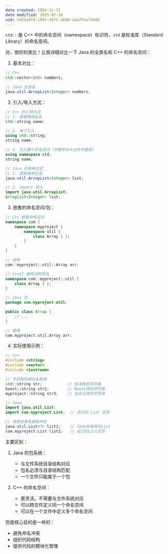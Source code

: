 ```yaml
---
date created: 2024-12-31
date modified: 2025-07-10
uid: 5d22a4fd-1691-46f2-abbb-aaa791a74e6b
---
```


`std::` 是 C++ 中的命名空间（namespace）标识符，`std` 是标准库（Standard Library）的命名空间。

对，很好的类比！让我详细对比一下 Java 的全类名和 C++ 的命名空间：

1. 基本对比：

```cpp
// C++
std::vector<int> numbers;
```

```java
// Java 全类名
java.util.ArrayList<Integer> numbers;
```

2. 引入/导入方式：

```cpp
// C++ 的三种方式
// 1. 直接使用全名
std::string name;

// 2. 单个引入
using std::string;
string name;

// 3. 引入整个命名空间（不推荐在头文件中使用）
using namespace std;
string name;
```

```java
// Java 的两种方式
// 1. 直接使用全名
java.util.ArrayList<Integer> list;

// 2. import 导入
import java.util.ArrayList;
ArrayList<Integer> list;
```

3. 嵌套的命名空间/包：

```cpp
// C++ 嵌套命名空间
namespace com {
    namespace myproject {
        namespace util {
            class Array { };
        }
    }
}

// 使用
com::myproject::util::Array arr;

// C++17 更简洁的写法
namespace com::myproject::util {
    class Array { };
}
```

```java
// Java 包
package com.myproject.util;

public class Array {
    // ...
}

// 使用
com.myproject.util.Array arr;
```

4. 实际使用示例：

```cpp
// C++
#include <string>
#include <vector>
#include <iostream>

// 不同库的相似名称类
std::string str;           // 标准库的字符串
boost::string str2;        // Boost库的字符串
myproject::string str3;    // 自定义库的字符串
```

```java
// Java
import java.util.List;
import com.myproject.List;  // 自己的 List 实现

// 使用全类名避免冲突
java.util.List<?> list1;    // Java标准库的List
com.myproject.List list2;   // 自己的List实现
```

主要区别：

1. Java 的包系统：
   - 与文件系统目录结构对应
   - 包名必须与目录结构匹配
   - 一个文件只能属于一个包

2. C++ 的命名空间：
   - 更灵活，不需要与文件系统对应
   - 可以跨文件定义同一个命名空间
   - 可以在一个文件中定义多个命名空间

但是核心目的是一样的：

- 避免命名冲突
- 组织代码结构
- 提供代码的模块化管理

